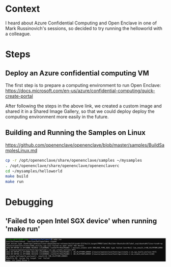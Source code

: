# Context
I heard about Azure Confidential Computing and Open Enclave in one of Mark Russinovich's sessions, so decided to try running the helloworld with a colleague.

# Steps
## Deploy an Azure confidential computing VM
The first step is to prepare a computing environment to run Open Enclave:
https://docs.microsoft.com/en-us/azure/confidential-computing/quick-create-portal

After following the steps in the above link, we created a custom image and shared it in a Shared Image Gallery, so that we could deploy deploy the computing environment more easily in the future.

## Building and Running the Samples on Linux

https://github.com/openenclave/openenclave/blob/master/samples/BuildSamplesLinux.md

```bash
cp -r /opt/openenclave/share/openenclave/samples ~/mysamples
. /opt/openenclave/share/openenclave/openenclaverc
cd ~/mysamples/helloworld
make build
make run
```

# Debugging
## 'Failed to open Intel SGX device' when running 'make run'
![](2021-04-09-18-13-07.png)